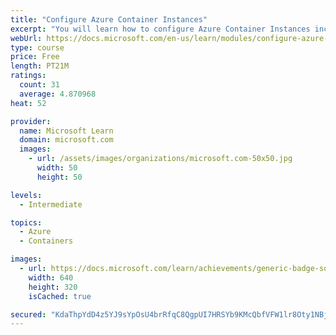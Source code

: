 ```yaml
---
title: "Configure Azure Container Instances"
excerpt: "You will learn how to configure Azure Container Instances including container groups."
webUrl: https://docs.microsoft.com/en-us/learn/modules/configure-azure-container-instances/
type: course
price: Free
length: PT21M
ratings:
  count: 31
  average: 4.870968
heat: 52

provider:
  name: Microsoft Learn
  domain: microsoft.com
  images:
    - url: /assets/images/organizations/microsoft.com-50x50.jpg
      width: 50
      height: 50

levels:
  - Intermediate

topics:
  - Azure
  - Containers

images:
  - url: https://docs.microsoft.com/learn/achievements/generic-badge-social.png
    width: 640
    height: 320
    isCached: true

secured: "KdaThpYdD4z5YJ9sYpOsU4brRfqC8QgpUI7HRSYb9KMcQbfVFW1lr8Oty1NBj7UT0PFnvA6FDzdaqWawW0ly5mC89UIBAKtLt8cQKQ8JYC6TvuWs8zoNF1DsY2Qd3o6cjQSouW8/d1bBvqSc8jEiWnVadc6D9qiCBkTWxzCCgdF6OdggZH/5koppiTR7Lb33vjF9VF6MGkWpZd+w8wFrWoYNqPFXyD1/1Oi0K4jT8pZUaNGXdZNt1fQELb2X9bgXXg9XPV32zjmOFun7t9lo6bcZM8Sr0DCYSRQGtUilqkyJFrn8UL4a1fOAa0kxaTHl5qBkfxCow7uC3bOcz2avidXuep8EShPjT06f9l34GysxMEVcpFmAupfLt/0M6zwBOxHWUJ7D1bblTivUBemuCwFiLChq8r+SPkHHFg32WZQ=;FVHqdPTkbcF5t2h3tKGrrw=="
---
```


